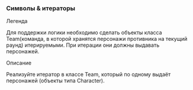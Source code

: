 ### Символы & итераторы

Легенда

Для поддержки логики необходимо сделать объекты класса Team(команда, в которой хранятся персонажи противника на текущий раунд) итерируемыми. При итерации они должны выдавать персонажей.

Описание

Реализуйте итератор в классе Team, который по одному выдаёт персонажей (объекты типа Character).
